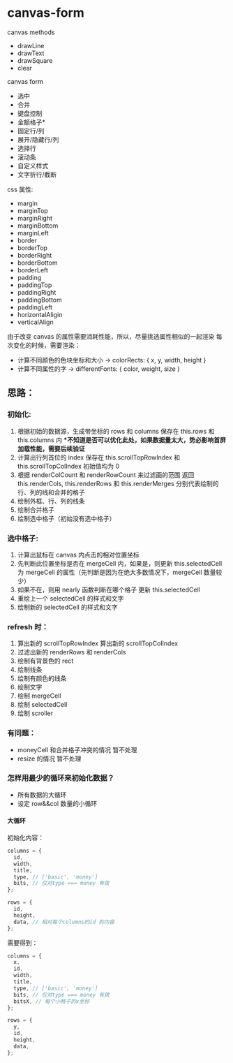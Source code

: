 # canvas-form

canvas methods

- drawLine
- drawText
- drawSquare
- clear

canvas form

- 选中
- 合并
- 键盘控制
- 金额格子\*
- 固定行/列
- 展开/隐藏行/列
- 选择行
- 滚动条
- 自定义样式
- 文字折行/截断

css 属性:

- margin
- marginTop
- marginRight
- marginBottom
- marginLeft
- border
- borderTop
- borderRight
- borderBottom
- borderLeft
- padding
- paddingTop
- paddingRight
- paddingBottom
- paddingLeft
- horizontalAligin
- verticalAlign

由于改变 canvas 的属性需要消耗性能，所以，尽量挑选属性相似的一起渲染
每次变化的时候，需要渲染：

- 计算不同颜色的色块坐标和大小 -> colorRects: { x, y, width, height }
- 计算不同属性的字 -> differentFonts: { color, weight, size }

## 思路：

### 初始化:

1. 根据初始的数据源，生成带坐标的 rows 和 columns 保存在 this.rows 和 this.columns 内 **\*不知道是否可以优化此处，如果数据量太大，势必影响首屏加载性能，需要后续验证**
2. 计算出行列首位的 index 保存在 this.scrollTopRowIndex 和 this.scrollTopColIndex 初始值均为 0
3. 根据 renderColCount 和 renderRowCount 来过滤画的范围 返回 this.renderCols, this.renderRows 和 this.renderMerges 分别代表绘制的行、列的线和合并的格子
4. 绘制外框、行、列的线条
5. 绘制合并格子
6. 绘制选中格子（初始没有选中格子）

### 选中格子:

1. 计算出鼠标在 canvas 内点击的相对位置坐标
2. 先判断此位置坐标是否在 mergeCell 内，如果是，则更新 this.selectedCell 为 mergeCell 的属性（先判断是因为在绝大多数情况下，mergeCell 数量较少）
3. 如果不在，则用 nearly 函数判断在哪个格子 更新 this.selectedCell
4. 重绘上一个 selectedCell 的样式和文字
5. 绘制新的 selectedCell 的样式和文字

### refresh 时：

1. 算出新的 scrollTopRowIndex 算出新的 scrollTopColIndex
2. 过滤出新的 renderRows 和 renderCols
3. 绘制有背景色的 rect
4. 绘制线条
5. 绘制有颜色的线条
6. 绘制文字
7. 绘制 mergeCell
8. 绘制 selectedCell
9. 绘制 scroller

### 有问题：

- moneyCell 和合并格子冲突的情况 暂不处理
- resize 的情况 暂不处理

### 怎样用最少的循环来初始化数据？

- 所有数据的大循环
- 设定 row&&col 数量的小循环

#### 大循环

初始化内容：

```js
columns = {
  id,
  width,
  title,
  type, // ['basic', 'money']
  bits, // 仅对type === money 有效
};

rows = {
  id,
  height,
  data, // 相对每个columns的id 的内容
};
```

需要得到：

```js
columns = {
  x,
  id,
  width,
  title,
  type, // ['basic', 'money']
  bits, // 仅对type === money 有效
  bitsX, // 每个小格子的x坐标
};

rows = {
  y,
  id,
  height,
  data,
};
```

